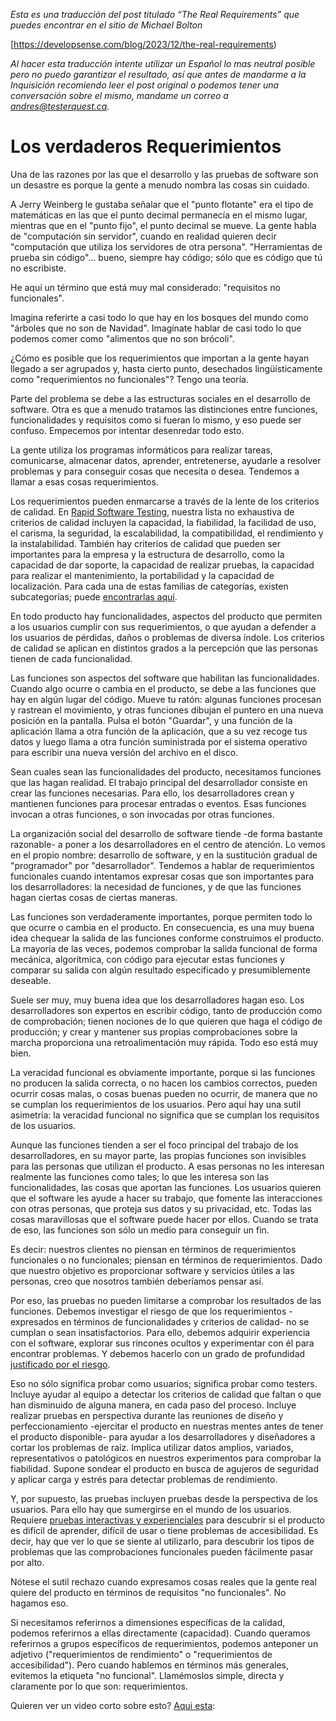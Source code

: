 *Esta es una traducción del post titulado “The Real Requirements” que puedes encontrar en el sitio de Michael Bolton*

[https://developsense.com/blog/2023/12/the-real-requirements)

*Al hacer esta traducción intente utilizar un Español lo mas neutral posible pero no puedo garantizar el resultado, así que antes de mandarme a la Inquisición recomiendo leer el post original o podemos tener una conversación sobre el mismo, mandame un correo a andres@testerquest.ca.*

# Los verdaderos Requerimientos

Una de las razones por las que el desarrollo y las pruebas de software son un desastre es porque la gente a menudo nombra las cosas sin cuidado.

A Jerry Weinberg le gustaba señalar que el "punto flotante" era el tipo de matemáticas en las que el punto decimal permanecía en el mismo lugar, mientras que en el "punto fijo", el punto decimal se mueve. La gente habla de "computación sin servidor", cuando en realidad quieren decir "computación que utiliza los servidores de otra persona". "Herramientas de prueba sin código"... bueno, siempre hay código; sólo que es código que tú no escribiste.

He aquí un término que está muy mal considerado: "requisitos no funcionales".

Imagina referirte a casi todo lo que hay en los bosques del mundo como "árboles que no son de Navidad". Imagínate hablar de casi todo lo que podemos comer como "alimentos que no son brócoli".

¿Cómo es posible que los requerimientos que importan a la gente hayan llegado a ser agrupados y, hasta cierto punto, desechados lingüísticamente como "requerimientos no funcionales"? Tengo una teoría.

Parte del problema se debe a las estructuras sociales en el desarrollo de software. Otra es que a menudo tratamos las distinciones entre funciones, funcionalidades y requisitos como si fueran lo mismo, y eso puede ser confuso. Empecemos por intentar desenredar todo esto.

La gente utiliza los programas informáticos para realizar tareas, comunicarse, almacenar datos, aprender, entretenerse, ayudarle a resolver problemas y para conseguir cosas que necesita o desea. Tendemos a llamar a esas cosas requerimientos.

Los requerimientos pueden enmarcarse a través de la lente de los criterios de calidad. En [Rapid Software Testing](https://developsense.com/about-rapid-software-testing), nuestra lista no exhaustiva de criterios de calidad incluyen la capacidad, la fiabilidad, la facilidad de uso, el carisma, la seguridad, la escalabilidad, la compatibilidad, el rendimiento y la instalabilidad. También hay criterios de calidad que pueden ser importantes para la empresa y la estructura de desarrollo, como la capacidad de dar soporte, la capacidad de realizar pruebas, la capacidad para realizar el mantenimiento, la portabilidad y la capacidad de localización. Para cada una de estas familias de categorías, existen subcategorías; puede [encontrarlas aquí](https://www.satisfice.com/download/heuristic-test-strategy-model).

En todo producto hay funcionalidades, aspectos del producto que permiten a los usuarios cumplir con sus requerimientos, o que ayudan a defender a los usuarios de pérdidas, daños o problemas de diversa índole. Los criterios de calidad se aplican en distintos grados a la percepción que las personas tienen de cada funcionalidad.

Las funciones son aspectos del software que habilitan las funcionalidades. Cuando algo ocurre o cambia en el producto, se debe a las funciones que hay en algún lugar del código. Mueve tu ratón: algunas funciones procesan y rastrean el movimiento, y otras funciones dibujan el puntero en una nueva posición en la pantalla. Pulsa el botón "Guardar", y una función de la aplicación llama a otra función de la aplicación, que a su vez recoge tus datos y luego llama a otra función suministrada por el sistema operativo para escribir una nueva versión del archivo en el disco.

Sean cuales sean las funcionalidades del producto, necesitamos funciones que las hagan realidad. El trabajo principal del desarrollador consiste en crear las funciones necesarias. Para ello, los desarrolladores crean y mantienen funciones para procesar entradas o eventos. Esas funciones invocan a otras funciones, o son invocadas por otras funciones.

La organización social del desarrollo de software tiende -de forma bastante razonable- a poner a los desarrolladores en el centro de atención. Lo vemos en el propio nombre: desarrollo de software, y en la sustitución gradual de "programador" por "desarrollador". Tendemos a hablar de requerimientos funcionales cuando intentamos expresar cosas que son importantes para los desarrolladores: la necesidad de funciones, y de que las funciones hagan ciertas cosas de ciertas maneras.

Las funciones son verdaderamente importantes, porque permiten todo lo que ocurre o cambia en el producto. En consecuencia, es una muy buena idea chequear la salida de las funciones conforme construimos el producto. La mayoría de las veces, podemos comprobar la salida funcional de forma mecánica, algorítmica, con código para ejecutar estas funciones y comparar su salida con algún resultado especificado y presumiblemente deseable.

Suele ser muy, muy buena idea que los desarrolladores hagan eso. Los desarrolladores son expertos en escribir código, tanto de producción como de comprobación; tienen nociones de lo que quieren que haga el código de producción; y crear y mantener sus propias comprobaciones sobre la marcha proporciona una retroalimentación muy rápida. Todo eso está muy bien.

La veracidad funcional es obviamente importante, porque si las funciones no producen la salida correcta, o no hacen los cambios correctos, pueden ocurrir cosas malas, o cosas buenas pueden no ocurrir, de manera que no se cumplan los requerimientos de los usuarios. Pero aquí hay una sutil asimetría: la veracidad funcional no significa que se cumplan los requisitos de los usuarios.

Aunque las funciones tienden a ser el foco principal del trabajo de los desarrolladores, en su mayor parte, las propias funciones son invisibles para las personas que utilizan el producto. A esas personas no les interesan realmente las funciones como tales; lo que les interesa son las funcionalidades, las cosas que aportan las funciones. Los usuarios quieren que el software les ayude a hacer su trabajo, que fomente las interacciones con otras personas, que proteja sus datos y su privacidad, etc. Todas las cosas maravillosas que el software puede hacer por ellos. Cuando se trata de eso, las funciones son sólo un medio para conseguir un fin.

Es decir: nuestros clientes no piensan en términos de requerimientos funcionales o no funcionales; piensan en términos de requerimientos. Dado que nuestro objetivo es proporcionar software y servicios útiles a las personas, creo que nosotros también deberíamos pensar así.

Por eso, las pruebas no pueden limitarse a comprobar los resultados de las funciones. Debemos investigar el riesgo de que los requerimientos -expresados en términos de funcionalidades y criterios de calidad- no se cumplan o sean insatisfactorios. Para ello, debemos adquirir experiencia con el software, explorar sus rincones ocultos y experimentar con él para encontrar problemas. Y debemos hacerlo con un grado de profundidad [justificado por el riesgo](https://developsense.com/blog/2022/01/testing-deep-and-shallow).

Eso no sólo significa probar como usuarios; significa probar como testers. Incluye ayudar al equipo a detectar los criterios de calidad que faltan o que han disminuido de alguna manera, en cada paso del proceso. Incluye realizar pruebas en perspectiva durante las reuniones de diseño y perfeccionamiento -ejercitar el producto en nuestras mentes antes de tener el producto disponible- para ayudar a los desarrolladores y diseñadores a cortar los problemas de raíz. Implica utilizar datos amplios, variados, representativos o patológicos en nuestros experimentos para comprobar la fiabilidad. Supone sondear el producto en busca de agujeros de seguridad y aplicar carga y estrés para detectar problemas de rendimiento.

Y, por supuesto, las pruebas incluyen pruebas desde la perspectiva de los usuarios. Para ello hay que sumergirse en el mundo de los usuarios. Requiere [pruebas interactivas y experienciales](https://www.developsense.com/blog/2021/08/alternatives-to-manual-testing-experiential-attended-exploratory/) para descubrir si el producto es difícil de aprender, difícil de usar o tiene problemas de accesibilidad. Es decir, hay que ver lo que se siente al utilizarlo, para descubrir los tipos de problemas que las comprobaciones funcionales pueden fácilmente pasar por alto.

Nótese el sutil rechazo cuando expresamos cosas reales que la gente real quiere del producto en términos de requisitos "no funcionales". No hagamos eso.

Si necesitamos referirnos a dimensiones específicas de la calidad, podemos referirnos a ellas directamente (capacidad). Cuando queramos referirnos a grupos específicos de requerimientos, podemos anteponer un adjetivo ("requerimientos de rendimiento" o "requerimientos de accesibilidad"). Pero cuando hablemos en términos más generales, evitemos la etiqueta "no funcional". Llamémoslos simple, directa y claramente por lo que son: requerimientos.

Quieren ver un video corto sobre esto? [Aqui esta](https://youtu.be/fjr2GtUwVLQ):